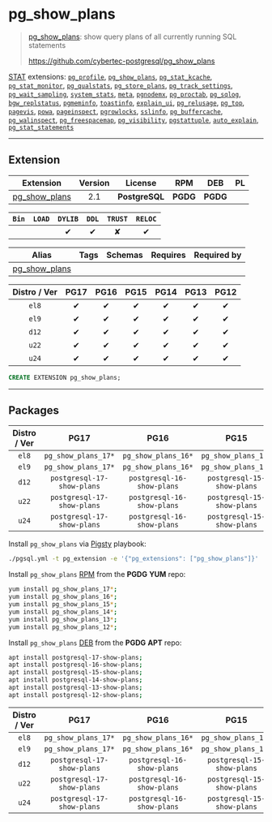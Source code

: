 # pg_show_plans


> [pg_show_plans](https://github.com/cybertec-postgresql/pg_show_plans): show query plans of all currently running SQL statements
>
> https://github.com/cybertec-postgresql/pg_show_plans





[STAT](/stat) extensions: [`pg_profile`](/pg_profile), [`pg_show_plans`](/pg_show_plans), [`pg_stat_kcache`](/pg_stat_kcache), [`pg_stat_monitor`](/pg_stat_monitor), [`pg_qualstats`](/pg_qualstats), [`pg_store_plans`](/pg_store_plans), [`pg_track_settings`](/pg_track_settings), [`pg_wait_sampling`](/pg_wait_sampling), [`system_stats`](/system_stats), [`meta`](/meta), [`pgnodemx`](/pgnodemx), [`pg_proctab`](/pg_proctab), [`pg_sqlog`](/pg_sqlog), [`bgw_replstatus`](/bgw_replstatus), [`pgmeminfo`](/pgmeminfo), [`toastinfo`](/toastinfo), [`explain_ui`](/explain_ui), [`pg_relusage`](/pg_relusage), [`pg_top`](/pg_top), [`pagevis`](/pagevis), [`powa`](/powa), [`pageinspect`](/pageinspect), [`pgrowlocks`](/pgrowlocks), [`sslinfo`](/sslinfo), [`pg_buffercache`](/pg_buffercache), [`pg_walinspect`](/pg_walinspect), [`pg_freespacemap`](/pg_freespacemap), [`pg_visibility`](/pg_visibility), [`pgstattuple`](/pgstattuple), [`auto_explain`](/auto_explain), [`pg_stat_statements`](/pg_stat_statements)


-------
## Extension


| Extension | Version | License | RPM | DEB | PL |
|-----------|:-------:|:-------:|:---:|:---:|:--:|
| [pg_show_plans](https://github.com/cybertec-postgresql/pg_show_plans) | 2.1 | **<span class="tcblue">PostgreSQL</span>** | **<span class="tccyan">PGDG</span>** | **<span class="tccyan">PGDG</span>** |  |



| `Bin` | `LOAD` | `DYLIB` | `DDL` | `TRUST` | `RELOC` |
|:-----:|:------:|:-------:|:-----:|:-------:|:-------:|
|  |  | <span class="tcblue">✔</span> | <span class="tcblue">✔</span> | <span class="tcwarn">✘</span> | <span class="tcblue">✔</span> |



| Alias | Tags | Schemas | Requires | Required by |
|-------|------|---------|----------|-------------|
| [pg_show_plans](/pg_show_plans) |  |  |  |  |



| Distro / Ver | PG17 | PG16 | PG15 | PG14 | PG13 | PG12 |
|:------------:|:----:|:----:|:----:|:----:|:----:|:----:|
| `el8` | <span class="tcblue">✔</span> | <span class="tcblue">✔</span> | <span class="tcblue">✔</span> | <span class="tcblue">✔</span> | <span class="tcblue">✔</span> | <span class="tcblue">✔</span> |
| `el9` | <span class="tcblue">✔</span> | <span class="tcblue">✔</span> | <span class="tcblue">✔</span> | <span class="tcblue">✔</span> | <span class="tcblue">✔</span> | <span class="tcblue">✔</span> |
| `d12` | <span class="tcblue">✔</span> | <span class="tcblue">✔</span> | <span class="tcblue">✔</span> | <span class="tcblue">✔</span> | <span class="tcblue">✔</span> | <span class="tcblue">✔</span> |
| `u22` | <span class="tcblue">✔</span> | <span class="tcblue">✔</span> | <span class="tcblue">✔</span> | <span class="tcblue">✔</span> | <span class="tcblue">✔</span> | <span class="tcblue">✔</span> |
| `u24` | <span class="tcblue">✔</span> | <span class="tcblue">✔</span> | <span class="tcblue">✔</span> | <span class="tcblue">✔</span> | <span class="tcblue">✔</span> | <span class="tcblue">✔</span> |





```sql
CREATE EXTENSION pg_show_plans;
```

-----------


## Packages


| Distro / Ver | PG17 | PG16 | PG15 | PG14 | PG13 | PG12 |
|:------------:|:----:|:----:|:----:|:----:|:----:|:----:|
| `el8` | `pg_show_plans_17*` | `pg_show_plans_16*` | `pg_show_plans_15*` | `pg_show_plans_14*` | `pg_show_plans_13*` | `pg_show_plans_12*` |
| `el9` | `pg_show_plans_17*` | `pg_show_plans_16*` | `pg_show_plans_15*` | `pg_show_plans_14*` | `pg_show_plans_13*` | `pg_show_plans_12*` |
| `d12` | `postgresql-17-show-plans` | `postgresql-16-show-plans` | `postgresql-15-show-plans` | `postgresql-14-show-plans` | `postgresql-13-show-plans` | `postgresql-12-show-plans` |
| `u22` | `postgresql-17-show-plans` | `postgresql-16-show-plans` | `postgresql-15-show-plans` | `postgresql-14-show-plans` | `postgresql-13-show-plans` | `postgresql-12-show-plans` |
| `u24` | `postgresql-17-show-plans` | `postgresql-16-show-plans` | `postgresql-15-show-plans` | `postgresql-14-show-plans` | `postgresql-13-show-plans` | `postgresql-12-show-plans` |



Install `pg_show_plans` via [Pigsty](https://pigsty.io/docs/pgext/usage/install/) playbook:

```bash
./pgsql.yml -t pg_extension -e '{"pg_extensions": ["pg_show_plans"]}'
```


Install `pg_show_plans` [RPM](/rpm) from the **<span class="tccyan">PGDG</span>** **YUM** repo:

```bash
yum install pg_show_plans_17*;
yum install pg_show_plans_16*;
yum install pg_show_plans_15*;
yum install pg_show_plans_14*;
yum install pg_show_plans_13*;
yum install pg_show_plans_12*;
```


Install `pg_show_plans` [DEB](/deb) from the **<span class="tccyan">PGDG</span>** **APT** repo:

```bash
apt install postgresql-17-show-plans;
apt install postgresql-16-show-plans;
apt install postgresql-15-show-plans;
apt install postgresql-14-show-plans;
apt install postgresql-13-show-plans;
apt install postgresql-12-show-plans;
```




| Distro / Ver | PG17 | PG16 | PG15 | PG14 | PG13 | PG12 |
|:------------:|:----:|:----:|:----:|:----:|:----:|:----:|
| `el8` | `pg_show_plans_17*` | `pg_show_plans_16*` | `pg_show_plans_15*` | `pg_show_plans_14*` | `pg_show_plans_13*` | `pg_show_plans_12*` |
| `el9` | `pg_show_plans_17*` | `pg_show_plans_16*` | `pg_show_plans_15*` | `pg_show_plans_14*` | `pg_show_plans_13*` | `pg_show_plans_12*` |
| `d12` | `postgresql-17-show-plans` | `postgresql-16-show-plans` | `postgresql-15-show-plans` | `postgresql-14-show-plans` | `postgresql-13-show-plans` | `postgresql-12-show-plans` |
| `u22` | `postgresql-17-show-plans` | `postgresql-16-show-plans` | `postgresql-15-show-plans` | `postgresql-14-show-plans` | `postgresql-13-show-plans` | `postgresql-12-show-plans` |
| `u24` | `postgresql-17-show-plans` | `postgresql-16-show-plans` | `postgresql-15-show-plans` | `postgresql-14-show-plans` | `postgresql-13-show-plans` | `postgresql-12-show-plans` |





